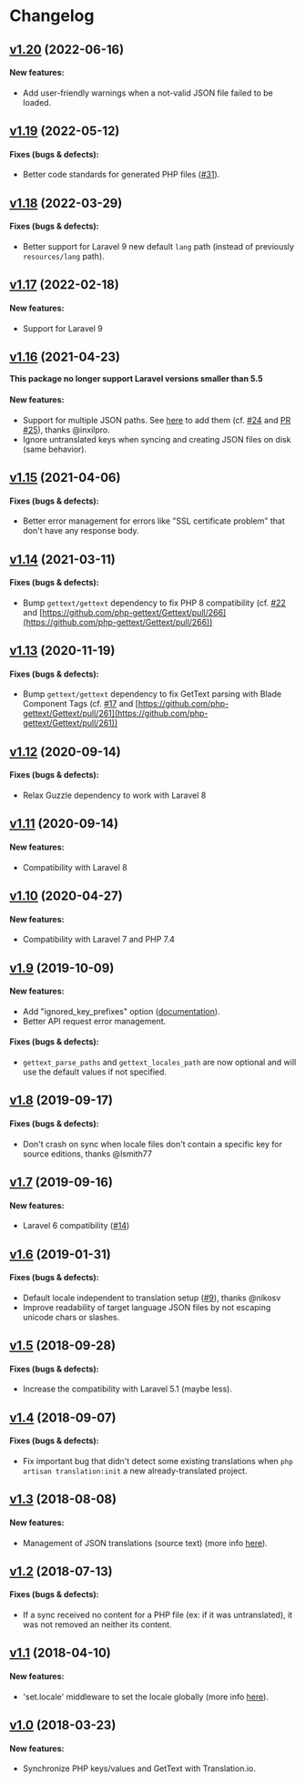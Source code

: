 # Changelog

## [v1.20](https://github.com/translation/laravel/releases/tag/v1.20) (2022-06-16)

#### New features:

 * Add user-friendly warnings when a not-valid JSON file failed to be loaded.

## [v1.19](https://github.com/translation/laravel/releases/tag/v1.19) (2022-05-12)

#### Fixes (bugs & defects):

 * Better code standards for generated PHP files ([#31](https://github.com/translation/laravel/pull/31)).

## [v1.18](https://github.com/translation/laravel/releases/tag/v1.18) (2022-03-29)

#### Fixes (bugs & defects):

 * Better support for Laravel 9 new default `lang` path (instead of previously `resources/lang` path).

## [v1.17](https://github.com/translation/laravel/releases/tag/v1.17) (2022-02-18)

#### New features:

 * Support for Laravel 9

## [v1.16](https://github.com/translation/laravel/releases/tag/v1.16) (2021-04-23)

**This package no longer support Laravel versions smaller than 5.5**

#### New features:

 * Support for multiple JSON paths. See [here](https://github.com/translation/laravel#laravel-localization-json-source-text) to add them (cf. [#24](https://github.com/translation/laravel/issues/24) and [PR #25](https://github.com/translation/laravel/pull/25)), thanks @inxilpro.
 * Ignore untranslated keys when syncing and creating JSON files on disk (same behavior).

## [v1.15](https://github.com/translation/laravel/releases/tag/v1.15) (2021-04-06)

#### Fixes (bugs & defects):

 * Better error management for errors like "SSL certificate problem" that don't have any response body.

## [v1.14](https://github.com/translation/laravel/releases/tag/v1.14) (2021-03-11)

#### Fixes (bugs & defects):

 * Bump `gettext/gettext` dependency to fix PHP 8 compatibility (cf. [#22](https://github.com/translation/laravel/issues/22) and [https://github.com/php-gettext/Gettext/pull/266](https://github.com/php-gettext/Gettext/pull/266))

## [v1.13](https://github.com/translation/laravel/releases/tag/v1.13) (2020-11-19)

#### Fixes (bugs & defects):

 * Bump `gettext/gettext` dependency to fix GetText parsing with Blade Component Tags (cf. [#17](https://github.com/translation/laravel/issues/17) and [https://github.com/php-gettext/Gettext/pull/261](https://github.com/php-gettext/Gettext/pull/261))

## [v1.12](https://github.com/translation/laravel/releases/tag/v1.12) (2020-09-14)

#### Fixes (bugs & defects):

 * Relax Guzzle dependency to work with Laravel 8

## [v1.11](https://github.com/translation/laravel/releases/tag/v1.11) (2020-09-14)

#### New features:

 * Compatibility with Laravel 8

## [v1.10](https://github.com/translation/laravel/releases/tag/v1.10) (2020-04-27)

#### New features:

 * Compatibility with Laravel 7 and PHP 7.4

## [v1.9](https://github.com/translation/laravel/releases/tag/v1.9) (2019-10-09)

#### New features:

 * Add "ignored_key_prefixes" option ([documentation](https://github.com/translation/laravel#ignored-php-keys)).
 * Better API request error management.

#### Fixes (bugs & defects):

 * `gettext_parse_paths` and `gettext_locales_path` are now optional and will use the default values if not specified.

## [v1.8](https://github.com/translation/laravel/releases/tag/v1.8) (2019-09-17)

#### Fixes (bugs & defects):

* Don't crash on sync when locale files don't contain a specific key for source editions, thanks @lsmith77

## [v1.7](https://github.com/translation/laravel/releases/tag/v1.7) (2019-09-16)

#### New features:

* Laravel 6 compatibility ([#14](https://github.com/translation/laravel/pull/14))

## [v1.6](https://github.com/translation/laravel/releases/tag/v1.6) (2019-01-31)

#### Fixes (bugs & defects):

  * Default locale independent to translation setup ([#9](https://github.com/translation/laravel/pull/9)), thanks @nikosv
  * Improve readability of target language JSON files by not escaping unicode chars or slashes.

## [v1.5](https://github.com/translation/laravel/releases/tag/v1.5) (2018-09-28)

#### Fixes (bugs & defects):

  * Increase the compatibility with Laravel 5.1 (maybe less).

## [v1.4](https://github.com/translation/laravel/releases/tag/v1.4) (2018-09-07)

#### Fixes (bugs & defects):

  * Fix important bug that didn't detect some existing translations when `php artisan translation:init` a new already-translated project.

## [v1.3](https://github.com/translation/laravel/releases/tag/v1.3) (2018-08-08)

#### New features:

  * Management of JSON translations (source text) (more info [here](https://github.com/translation/laravel#laravel-localization-json-source-text)).

## [v1.2](https://github.com/translation/laravel/releases/tag/v1.2) (2018-07-13)

#### Fixes (bugs & defects):

  * If a sync received no content for a PHP file (ex: if it was untranslated), it was not removed an neither its content.

## [v1.1](https://github.com/translation/laravel/releases/tag/v1.1) (2018-04-10)

#### New features:

  * 'set.locale' middleware to set the locale globally (more info [here](https://github.com/translation/laravel#globally)).

## [v1.0](https://github.com/translation/laravel/releases/tag/v1.0) (2018-03-23)

#### New features:

  * Synchronize PHP keys/values and GetText with Translation.io.
